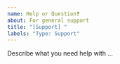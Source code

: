 ```yaml
---
name: Help or Question❓
about: For general support
title: "[Support] "
labels: "Type: Support"
---
```


Describe what you need help with ...
